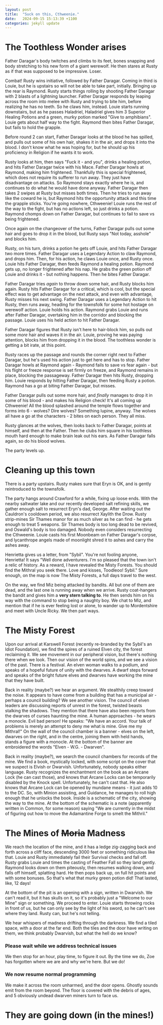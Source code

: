 ```yaml
---
layout: post
title:  "Suck on this, Cthweenie."
date:   2024-09-15 15:13:39 +1100
categories: jekyll update
---
```

# The Toothless Wonder arises

Father Daragar's body twitches and climbs to its feet, bones snapping and body stretching to his new form of a giant werewolf.  He then stares at Rusty as if that was supposed to be impressive.  Loser.

Combat!  Rusty wins initiative, followed by Father Daragar.  Coming in third is Louie, but he is upstairs so will not be able to take part, initially.  Bringing up the rear is Raymond.  Rusty starts things rolling by shooting Father Daragar with 2 blasts of a lightning launcher.  Father Daragar responds by leaping across the room into melee with Rusty and trying to bite him, before realizing he has no teeth.  So he claws him, instead.  Louie starts running downstairs, but as he passes Haladriel, Haladriel gives him 3 Superior Healing Potions and a green, murky potion marked "Give to amphibians".  Louie gets about half way to the fight.  Raymond then bites Father Daragar, but fails to hold the grapple.

Before round 2 can start, Father Daragar looks at the blood he has spilled, and pulls out some of his own hair, shakes it in the air, and drops it into the blood.  I don't know what he was hoping for, but he should up his proficiency in Religion if he wants it to work.  

Rusty looks at him, then says "Fuck it - and you", drinks a healing potion, and hits Father Daragar twice with his Mace.  Father Daragar howls at Raymond, making him frightened.  Thankfully this is special frightened, which does not require its sufferer to run away.  They just have disadvantage on attacks. So Raymond stays exactly where he is, and continues to do what he would have done anyway.  Father Daragar then takes 2 swipes at Rusty but misses both times.  Then he tries to run away like the coward he is, but Raymond hits the opportunity attack and this time the grapple sticks.  You're going nowhere, Cthweenie!  Louie runs the rest of the way to the fight, but has no actions left, so just drinks a potion.  Raymond chomps down on Father Daragar, but continues to fail to save vs being frightened.

Once again on the changeover of the turns, Father Daragar pulls out some hair and goes to drop it in the blood, but Rusty says "Not today, asshole" and blocks him.

Rusty, on his turn, drinks a potion he gets off Louie, and hits Father Daragar two more times.  Father Daragar uses a Legendary Action to claw Raymond, and drops him.  Then, for his action, he claws Louie once, and Rusty once.  Louie hits Father Daragar, then feeds Raymond a healing potion.  Raymond gets up, no longer frightened after his nap.  He grabs the green potion off Louie and drinks it - but nothing happens.  Then he bites Father Daragar.

Father Daragar tries _again_ to throw down some hair, and Rusty blocks him again.  Rusty hits Father Daragar for a critical, which is cool, but the special effect was to get advantage on the next attack, and even with advantage, Rusty misses his next swing.  Father Daragar uses a Legendary Action to hit Rusty, then runs away, heading for the townsfolk for some hot hostage on werewolf action.  Louie holds his action.  Raymond grabs Louie and runs after Father Daragar, overtaking him in the corridor and blocking the passage. Louie uses his held action to hit Father Daragar.  

Father Daragar figures that Rusty isn't here to hair-block him, so pulls out some _more_ hair and waves it in the air.  Louie, proving he was paying attention, blocks him from dropping it in the blood.  The toothless wonder is getting a bit irate, at this point.

Rusty races up the passage and rounds the corner right next to Father Daragar, but he's used his action just to get here and has to stop.  Father Daragar howls at Raymond again - Raymond fails to save vs fear again - but his flight or freeze response is set firmly on freeze, and Raymond remains in place, blocking the passageway. Father Daragar then hits Rusty, dropping him.  Louie responds by hitting Father Daragar, then feeding Rusty a potion.  Raymond has a go at biting Father Daragar, but misses.

Father Daragar pulls out some more hair, and _finally_ manages to drop it in some of his blood - and makes his Religion check!  It's all coming up Cthweenie!  All the blood splashed around the temple flows together and forms into 6 - wolves? Dire wolves?  Something lupine, anyway.  The wolves all have a go at the characters - 2 bites on each person.  They all miss.

Rusty glances at the wolves, then looks back to Father Daragar, points at himself, and then at the Father.  Then he clubs him square in his toothless mouth hard enough to make brain leak out his ears.  As Father Daragar falls again, so do his blood wolves.

The party levels up.

# Cleaning up this town

There is a party upstairs.  Rusty makes sure that Eryn is OK, and is gently reintroduced to the townsfolk.

The party hangs around Crawford for a while, fixing up loose ends.  With the nearby saltwater lake and our recently developed salt refining skills, we gather enough salt to resurrect Eryn's dad, George.  After waiting out the Cauldron's cooldown period, we also resurrect Xaylith the Drow.  Rusty strip-mines Sir Thames manor for as much silver as he can find - he gets enough to treat 5 weapons.  Sir Thames body is too long dead to be revived, and Oswald's body is too damaged.  Nobody even considers resurrecting the Cthweenie.  Louie casts his first Moonbeam on Father Daragar's corpse, and lycanthrope angels made of moonlight shred it to ashes and carry the ashes away.

Henrietta gives us a letter, from "Sybil".  You're not fooling anyone, Henrietta!  It says "Well done adventurers.  I'm so pleased that the town isn't a relic of history. As a reward, I have revealed the Misty Forests.  You should find the Mithral you seek there.  Love and kisses, Toodleoo! Sybil."  Sure enough, on the map is now The Misty Forests, a full days travel to the west.

On the way, we find Miz being attacked by bandits.  All but one of them are dead, and the last one is running away when we arrive.  Rusty coat-hangers the bandit and gives him a **very stern talking to**.  He then sends him on his way with the command to stop being a naughty boy.  We chat to Miz, and mention that if he is ever feeling lost or alone, to wander up to Mordentshire and meet with Uncle Ricky.  We then part ways.

# The Misty Forest

Upon our arrival at Karswell Forest (recently re-branded by the Sybil's an Idiot Foundation), we find the spires of a ruined Elven city, the forest reclaiming it.  We see movement in our peripheral vision, but there's nothing there when we look.  Then our vision of the world spins, and we see a vision of the past. There is a festival. An elven woman walks to a podium, and speaks of a hopeful future of unity with the dwarves. A dwarf steps forward and speaks of the bright future elves and dwarves have working the mine that they have built.

Back in reality (maybe?) we hear an argument.  We stealthily creep toward the noise.  It appears to have come from a building that has a municipal air - perhaps a council building?  We see another vision.  The council of elven leaders are discussing reports of unrest in the forest, twisted beasts stalking the shadows.  They mention that there have also been reports from the dwarves of curses haunting the mine.  A human approaches - he wears a monocle.  Evil bad person!  He speaks: "We have an accord. Your talk of problems is merely an attempt to deny me what is mine.  Give me my Mithral!"  On the wall of the council chamber is a banner - elves on the left, dwarves on the right, and in the centre, joining them with held hands, stands a figure with a monocle.  At the bottom of the banner are embroidered the words "Elven - W.G. - Dwarven".

Back in reality (maybe?), we search the council chambers for records of the mine.  We find a book, mystically locked, with some script on the cover that we suspect is Elvish or Dwarvish.  Unfortunately, nobody speaks either language.  Rusty recognizes the enchantment on the book as an Arcane Lock (he can cast those), and knows that Arcane Locks can be temporarily disabled by the Knock spell.  Unfortunately, he can't cast that.  He also knows that Arcane Lock can be opened by mundane means - it just adds 10 to the DC.  So, with Minion assisting, and Guidance, he manages to roll high enough that he unlocks the book.  Inside is a schematic of the city, showing the way to the mine.  At the bottom of the schematic is a note (apparently written in Common, for some reason) saying "We are currently in the midst of figuring out how to move the Adamantine Forge to smelt the Mithril."

# The Mines of ~~Moria~~ Madness

We reach the location of the mine, and it has a ledge zig-zagging back and forth across a cliff face, descending 3000 feet or something ridiculous like that.  Louie and Rusty immediately fail their Survival checks and fall off.  Rusty grabs Louie and times the casting of Feather Fall so they land gently.  Raymond looks down on them piteously, then resumes walking down, and falls off himself, splatting hard.  He then pops back up, on full hit points and with some bonuses.  So that's what that murky green potion did!  That lasted, like, 12 days!

At the bottom of the pit is an opening with a sign, written in Dwarvish.  We can't read it, but it has skulls on it, so it's probably just a "Welcome to our Mine" sign or something.  We proceed to enter.  Louie starts throwing rocks in front of us, but he can only see by the light of his sword, so he can't see where they land.  Rusty can, but he's not telling.

We hear whispers of madness drifting through the darkness.  We find a tiled space, with a door at the far end.  Both the tiles and the door have writing on them, we think probably Dwarvish, but what the hell do we know?

### Please wait while we address technical issues

We then stop for an hour, play time, to figure it out.  By the time we do, Zoe has forgotten where we are and why we're here.  But we do!

### We now resume normal programming

We make it across the room unharmed, and the door opens. Ghostly sounds emit from the room beyond. The floor is covered with the debris of ages, and 5 obviously undead dwarven miners turn to face us.

# They are going down (in the mines!)